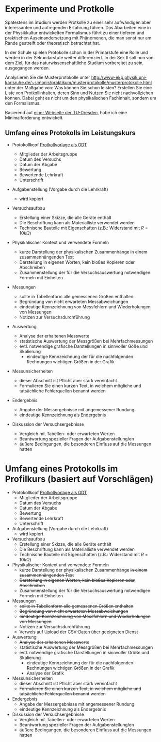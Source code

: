 # Experimente und Protkolle

Spätestens im Studium werden Protkolle zu einer sehr aufwändigen aber interessanten und aufregenden Erfahrung führen. Das Abarbeiten eine in der Physikkultur entwickelten Formalismus führt zu einer tieferen und praktischen Auseinandersetzung mit Phänomenen, die man sonst nur am Rande gestreift oder theoretisch betrachtet hat.

In der Schule spielen Protokolle schon in der Primarstufe eine Rolle und werden in der Sekundarstufe weiter differenziert. In der Sek II soll nun von dem Ziel, für das naturwissenschaftliche Studium vorbereitet zu sein, ausgegangen werden.

Analysieren Sie die Musterprotokolle unter http://www-ekp.physik.uni-karlsruhe.de/~simonis/praktikum/musterprotokolle/musterprotokolle.html unter der Maßgabe von: Was können Sie schon leisten? Erstellen Sie eine Liste von Protkollinhalten, deren Sinn und Nutzen Sie nicht nachvollziehen können. Dabei geht es nicht um den physikalischen Fachinhalt, sondern um den Formalismus.

Basierend auf [einer Webseite der TU-Dresden](https://tu-dresden.de/mn/physik/studium/lehrveranstaltungen/praktika/hidden/musterprotokoll), habe ich eine Minimalforderung entwickelt.

## Umfang eines Protokolls im Leistungskurs

- Protokollkopf [Protkollvorlage als ODT](./Protokoll_Profilkurs_Physik.odt)
  - Mitglieder der Arbeitsgruppe
  - Datum des Versuchs
  - Datum der Abgabe
  - Bewertung
  - Bewertende Lehrkraft
  - Unterschrift

- Aufgabenstellung (Vorgabe durch die Lehrkraft)
  - wird kopiert
- Versuchsaufbau
  - Erstellung einer Skizze, die alle Geräte enthält
  - Die Beschriftung kann als Materialliste verwendet werden
  - Technische Bauteile mit Eigenschaften (z.B.: Widerstand mit $R = 10k\Omega$)
- Physikalischer Kontext und verwendete Formeln 
  - kurze Darstellung der physikalischen Zusammenhänge in einem zusammenhängenden Text
  - Darstellung in eigenen Worten, kein bloßes Kopieren oder Abschreiben
  - Zusammenstellung der für die Versuchsauswertung notwendigen Formeln mit Einheiten
- Messungen
  - sollte in Tabellenform alle gemessenen Größen enthalten
  - Begründung von nicht erwarteten Messabweichungen
  - eindeutige Kennzeichnung von Messfehlern und Wiederholungen von Messungen
  - Notizen zur Versuchsdurchführung
- Auswertung
  - Analyse der erhaltenen Messwerte
  - statistische Auswertung der Messgrößen bei Mehrfachmessungen
  - evtl. notwendige grafische Darstellungen in sinnvoller Göße und Skalierung
    - eindeutige Kennzeichnung der für die nachfolgenden Rechnungen wichtigen Größen in der Grafik
- Messunsicherheiten
  - dieser Abschnitt ist Pflicht aber stark vereinfacht
  - Formulieren Sie einen kurzen Text, in welchem mögliche und tatsächliche Fehlerquellen benannt werden
- Endergebnis
  - Angabe der Messergebnisse mit angemessener Rundung
  - eindeutige Kennzeichnung als Endergebnis
- Diskussion der Versuchsergebnisse
  - Vergleich mit Tabellen- oder erwarteten Werten
  - Beantwortung spezieller Fragen der Aufgabenstellung/en
  - äußere Bedingungen, die besonderen Einfluss auf die Messungen hatten

# Umfang eines Protokolls im Profilkurs (basiert auf Vorschlägen)

- Protokollkopf [Protkollvorlage als ODT](./Protokoll_Leistungskurs_Physik.odt)
  - Mitglieder der Arbeitsgruppe
  - Datum des Versuchs
  - Datum der Abgabe
  - Bewertung
  - Bewertende Lehrkraft
  - Unterschrift
- Aufgabenstellung (Vorgabe durch die Lehrkraft)
  - wird kopiert
- Versuchsaufbau
  - Erstellung einer Skizze, die alle Geräte enthält
  - Die Beschriftung kann als Materialliste verwendet werden
  - Technische Bauteile mit Eigenschaften (z.B.: Widerstand mit $R = 10k\Omega$)
- Physikalischer Kontext und verwendete Formeln
  - kurze Darstellung der physikalischen Zusammenhänge ~~in einem zusammenhängenden Text~~
  - ~~Darstellung in eigenen Worten, kein bloßes Kopieren oder Abschreiben~~
  - Zusammenstellung der für die Versuchsauswertung notwendigen Formeln mit Einheiten
- Messungen
  - ~~sollte in Tabellenform alle gemessenen Größen enthalten~~
  - ~~Begründung von nicht erwarteten Messabweichungen~~
  - ~~eindeutige Kennzeichnung von Messfehlern und Wiederholungen von Messungen~~
  - Notizen zur Versuchsdurchführung
  - Verweis auf Upload der CSV-Daten über geeigneten Dienst
- Auswertung
  - ~~Analyse der erhaltenen Messwerte~~
  - statistische Auswertung der Messgrößen bei Mehrfachmessungen
  - evtl. notwendige grafische Darstellungen in sinnvoller Größe und Skalierung
    - eindeutige Kennzeichnung der für die nachfolgenden Rechnungen wichtigen Größen in der Grafik
    - Analyse der Grafik
- Messunsicherheiten
  - dieser Abschnitt ist Pflicht aber stark vereinfacht
  - ~~Formulieren Sie einen kurzen Text, in welchem mögliche und tatsächliche Fehlerquellen benannt~~ werden
- Endergebnis
  - Angabe der Messergebnisse mit angemessener Rundung
  - eindeutige Kennzeichnung als Endergebnis
- Diskussion der Versuchsergebnisse
  - Vergleich mit Tabellen- oder erwarteten Werten
  - Beantwortung spezieller Fragen der Aufgabenstellung/en
  - äußere Bedingungen, die besonderen Einfluss auf die Messungen hatten